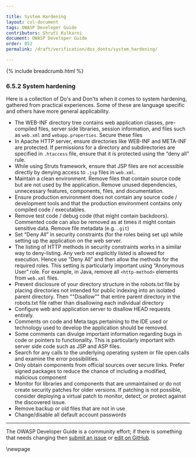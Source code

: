 ```yaml
---

title: System Hardening
layout: col-document
tags: OWASP Developer Guide
contributors: Shruti Kulkarni
document: OWASP Developer Guide
order: 852
permalink: /draft/verification/dos_donts/system_hardening/

---
```


{% include breadcrumb.html %}

### 6.5.2 System hardening

Here is a collection of Do's and Don'ts when it comes to system hardening, gathered from practical experiences.
Some of these are language specific and others have more general applicability.

* The WEB-INF directory tree contains web application classes, pre-compiled files, server side libraries,
    session information, and files such as `web.xml` and `webapp.properties`. Secure these files
* In Apache HTTP server, ensure directories like WEB-INF and META-INF are protected.
    If permissions for a directory and subdirectories are specified in `.htaccess` file,
    ensure that it is protected using the “deny all” rule.
* While using Struts framework, ensure that JSP files are not accessible directly
    by denying access to `.jsp` files in `web.xml`.
* Maintain a clean environment. Remove files that contain source code but are not used by the application.
    Remove unused dependencies, unnecessary features, components, files, and documentation.
* Ensure production environment does not contain any source code / development tools
    and that the production environment contains only compiled code / executables.
* Remove test code / debug code (that might contain backdoors).
    Commented code can also be removed as at times it might contain sensitive data.
    Remove file metadata (e.g. `.git`)
* Set “Deny All” in security constraints (for the roles being set up)
    while setting up the application on the web server.
* The listing of HTTP methods in security constraints works in a similar way to deny-listing.
    Any verb not explicitly listed is allowed for execution.
    Hence use “Deny All” and then allow the methods for the required roles.
    This setting is particularly important using “Anonymous User” role.
    For example, in Java, remove all `<http-method>` elements from `web.xml` files.
* Prevent disclosure of your directory structure in the robots.txt file
    by placing directories not intended for public indexing into an isolated parent directory.
    Then ""Disallow"" that entire parent directory in the robots.txt file
    rather than disallowing each individual directory
* Configure web and application server to disallow HEAD requests entirely.
* Comments on code and Meta tags pertaining to the IDE used or technology used to develop the application
    should be removed.
* Some comments can divulge important information regarding bugs in code or pointers to functionality.
    This is particularly important with server side code such as JSP and ASP files.
* Search for any calls to the underlying operating system or file open calls and examine the error possibilities.
* Only obtain components from official sources over secure links.
    Prefer signed packages to reduce the chance of including a modified, malicious component
* Monitor for libraries and components that are unmaintained or do not create security patches for older versions.
    If patching is not possible, consider deploying a virtual patch to monitor, detect,
    or protect against the discovered issue.
* Remove backup or old files that are not in use
* Change/disable all default account passwords

----

The OWASP Developer Guide is a community effort; if there is something that needs changing
then [submit an issue][issue080502] or [edit on GitHub][edit080502].

[edit080502]: https://github.com/OWASP/www-project-developer-guide/blob/main/draft/08-verification/05-dos-donts/02-system-hardening.md
[issue080502]: https://github.com/OWASP/www-project-developer-guide/issues/new?labels=enhancement&template=request.md&title=Update:%2008-verification/05-dos-donts/02-system-hardening

\newpage
